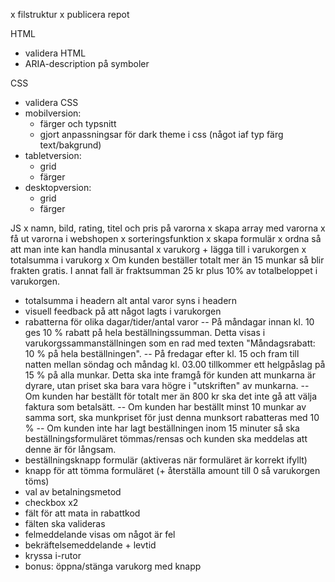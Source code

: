 x filstruktur
x publicera repot

HTML

- validera HTML
- ARIA-description på symboler

CSS

- validera CSS
- mobilversion:
  - färger och typsnitt
  - gjort anpassningsar för dark theme i css (något iaf typ färg text/bakgrund)
- tabletversion:
  - grid
  - färger
- desktopversion:
  - grid
  - färger

JS
x namn, bild, rating, titel och pris på varorna
x skapa array med varorna
x få ut varorna i webshopen
x sorteringsfunktion
x skapa formulär
x ordna så att man inte kan handla minusantal
x varukorg + lägga till i varukorgen
x totalsumma i varukorg
x Om kunden beställer totalt mer än 15 munkar så blir frakten gratis. I annat fall är fraktsumman 25 kr plus 10% av totalbeloppet i varukorgen.

- totalsumma i headern alt antal varor syns i headern
- visuell feedback på att något lagts i varukorgen
- rabatterna för olika dagar/tider/antal varor
  -- På måndagar innan kl. 10 ges 10 % rabatt på hela beställningssumman. Detta visas i varukorgssammanställningen som en rad med texten "Måndagsrabatt: 10 % på hela beställningen".
  -- På fredagar efter kl. 15 och fram till natten mellan söndag och måndag kl. 03.00 tillkommer ett helgpåslag på 15 % på alla munkar. Detta ska inte framgå för kunden att munkarna är dyrare, utan priset ska bara vara högre i "utskriften" av munkarna.
  -- Om kunden har beställt för totalt mer än 800 kr ska det inte gå att välja faktura som betalsätt.
  -- Om kunden har beställt minst 10 munkar av samma sort, ska munkpriset för just denna munksort rabatteras med 10 %
  -- Om kunden inte har lagt beställningen inom 15 minuter så ska beställningsformuläret tömmas/rensas och kunden ska meddelas att denne är för långsam.
- beställningsknapp formulär (aktiveras när formuläret är korrekt ifyllt)
- knapp för att tömma formuläret (+ återställa amount till 0 så varukorgen töms)
- val av betalningsmetod
- checkbox x2
- fält för att mata in rabattkod
- fälten ska valideras
- felmeddelande visas om något är fel
- bekräftelsemeddelande + levtid
- kryssa i-rutor
- bonus: öppna/stänga varukorg med knapp
